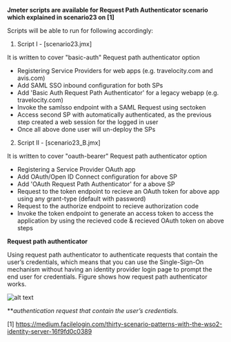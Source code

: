 **Jmeter scripts are available for Request Path Authenticator scenario which explained in scenario23 on [1]**

Scripts will be able to run for following accordingly:

1. Script I - [scenario23.jmx]

It is written to cover "basic-auth" Request path authenticator option
- Registering Service Providers for web apps (e.g. travelocity.com and avis.com)
- Add SAML SSO inbound configuration for both SPs
- Add 'Basic Auth Request Path Authenticator' for a legacy webapp (e.g. travelocity.com)
- Invoke the samlsso endpoint with a SAML Request using sectoken
- Access second SP with automatically authenticated, as the previous step created a web session for the logged in user
- Once all above done user will un-deploy the SPs

2. Script II - [scenario23_B.jmx]

It is written to cover "oauth-bearer" Request path authenticator option
- Registering a Service Provider OAuth app 
- Add OAuth/Open ID Connect configuration for above SP
- Add 'OAuth Request Path Authenticator' for a above SP
- Request to the token endpoint to recieve an OAuth token for above app using any grant-type (default with password)
- Request to the authorize endpoint to recieve authorization code 
- Invoke the token endpoint to generate an access token to access the application by using the recieved code & recieved OAuth token on above steps

**Request path authenticator**

Using request path authenticator to authenticate requests that contain the user’s credentials, which means that you can use the Single-Sign-On mechanism without having an identity provider login page to prompt the end user for credentials. Figure shows how request path authenticator works.

![alt text](https://github.com/kavithasub/identity-test-integration/blob/master/scenario23/req.path.auth.png)

***authentication request that contain the user’s credentials.*

[1] https://medium.facilelogin.com/thirty-scenario-patterns-with-the-wso2-identity-server-16f9fd0c0389
